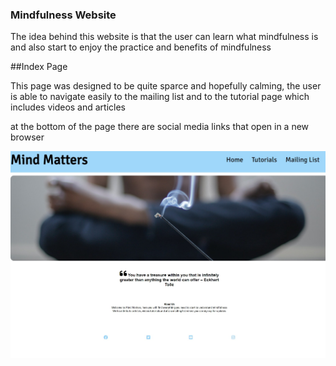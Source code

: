 ### Mindfulness Website

The idea behind this website is that the user can learn what mindfulness is and also start to enjoy the practice and benefits of mindfulness

##Index Page

This page was designed to be quite sparce and hopefully calming, the user is able to navigate easily to the mailing list and to the tutorial page which includes videos and articles

at the bottom of the page there are social media links that open in a new browser

![image](https://github.com/JamesCowans/portfolio-project-1-mindfullness/blob/a90d4e92ad2c47719166440c3484f9674a0d477d/assets/images/Mind%20Matters%20Index%20Page.jpeg)


